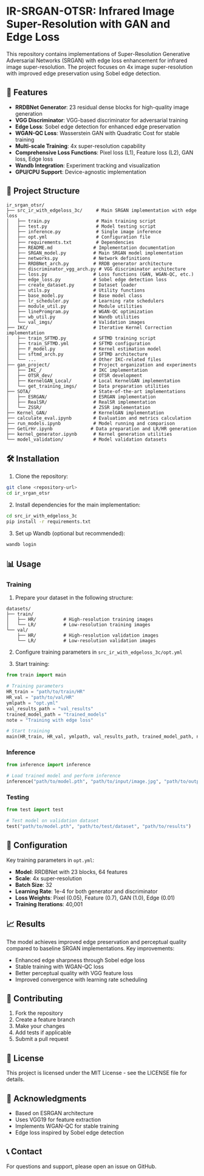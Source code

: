 # IR-SRGAN-OTSR: Infrared Image Super-Resolution with GAN and Edge Loss

This repository contains implementations of Super-Resolution Generative Adversarial Networks (SRGAN) with edge loss enhancement for infrared image super-resolution. The project focuses on 4x image super-resolution with improved edge preservation using Sobel edge detection.

## 🚀 Features

- **RRDBNet Generator**: 23 residual dense blocks for high-quality image generation
- **VGG Discriminator**: VGG-based discriminator for adversarial training
- **Edge Loss**: Sobel edge detection for enhanced edge preservation
- **WGAN-QC Loss**: Wasserstein GAN with Quadratic Cost for stable training
- **Multi-scale Training**: 4x super-resolution capability
- **Comprehensive Loss Functions**: Pixel loss (L1), Feature loss (L2), GAN loss, Edge loss
- **Wandb Integration**: Experiment tracking and visualization
- **GPU/CPU Support**: Device-agnostic implementation

## 📁 Project Structure

```
ir_srgan_otsr/
├── src_ir_with_edgeloss_3c/     # Main SRGAN implementation with edge loss
│   ├── train.py                 # Main training script
│   ├── test.py                  # Model testing script
│   ├── inference.py             # Single image inference
│   ├── opt.yml                  # Configuration file
│   ├── requirements.txt         # Dependencies
│   ├── README.md               # Implementation documentation
│   ├── SRGAN_model.py          # Main SRGAN model implementation
│   ├── networks.py             # Network definitions
│   ├── RRDBNet_arch.py         # RRDB generator architecture
│   ├── discriminator_vgg_arch.py # VGG discriminator architecture
│   ├── loss.py                 # Loss functions (GAN, WGAN-QC, etc.)
│   ├── edge_loss.py            # Sobel edge detection loss
│   ├── create_dataset.py       # Dataset loader
│   ├── utils.py                # Utility functions
│   ├── base_model.py           # Base model class
│   ├── lr_scheduler.py         # Learning rate schedulers
│   ├── module_util.py          # Module utilities
│   ├── linePromgram.py         # WGAN-QC optimization
│   ├── wb_util.py              # Wandb utilities
│   └── val_imgs/               # Validation images
├── IKC/                        # Iterative Kernel Correction implementation
│   ├── train_SFTMD.py          # SFTMD training script
│   ├── train_SFTMD.yml         # SFTMD configuration
│   ├── F_model.py              # Kernel estimation model
│   ├── sftmd_arch.py           # SFTMD architecture
│   └── ...                     # Other IKC-related files
├── gan_project/                # Project organization and experiments
│   ├── IKC_/                   # IKC implementation
│   ├── OTSR_dev/               # OTSR development
│   ├── KernelGAN_Local/        # Local KernelGAN implementation
│   └── get_training_imgs/      # Data preparation utilities
├── SOTA/                       # State-of-the-art implementations
│   ├── ESRGAN/                 # ESRGAN implementation
│   ├── RealSR/                 # RealSR implementation
│   └── ZSSR/                   # ZSSR implementation
├── Kernel_GAN/                 # KernelGAN implementation
├── calculate_eval.ipynb        # Evaluation and metrics calculation
├── run_models.ipynb            # Model running and comparison
├── GetLrHr.ipynb              # Data preparation and LR/HR generation
├── kernel_generator.ipynb      # Kernel generation utilities
└── model_validation/           # Model validation datasets
```

## 🛠️ Installation

1. Clone the repository:
```bash
git clone <repository-url>
cd ir_srgan_otsr
```

2. Install dependencies for the main implementation:
```bash
cd src_ir_with_edgeloss_3c
pip install -r requirements.txt
```

3. Set up Wandb (optional but recommended):
```bash
wandb login
```

## 📊 Usage

### Training

1. Prepare your dataset in the following structure:
```
datasets/
├── train/
│   ├── HR/          # High-resolution training images
│   └── LR/          # Low-resolution training images
└── val/
    ├── HR/          # High-resolution validation images
    └── LR/          # Low-resolution validation images
```

2. Configure training parameters in `src_ir_with_edgeloss_3c/opt.yml`

3. Start training:
```python
from train import main

# Training parameters
HR_train = "path/to/train/HR"
HR_val = "path/to/val/HR"
ymlpath = "opt.yml"
val_results_path = "val_results"
trained_model_path = "trained_models"
note = "Training with edge loss"

# Start training
main(HR_train, HR_val, ymlpath, val_results_path, trained_model_path, note)
```

### Inference

```python
from inference import inference

# Load trained model and perform inference
inference("path/to/model.pth", "path/to/input/image.jpg", "path/to/output")
```

### Testing

```python
from test import test

# Test model on validation dataset
test("path/to/model.pth", "path/to/test/dataset", "path/to/results")
```

## 🔧 Configuration

Key training parameters in `opt.yml`:

- **Model**: RRDBNet with 23 blocks, 64 features
- **Scale**: 4x super-resolution
- **Batch Size**: 32
- **Learning Rate**: 1e-4 for both generator and discriminator
- **Loss Weights**: Pixel (0.05), Feature (0.7), GAN (1.0), Edge (0.01)
- **Training Iterations**: 40,001

## 📈 Results

The model achieves improved edge preservation and perceptual quality compared to baseline SRGAN implementations. Key improvements:

- Enhanced edge sharpness through Sobel edge loss
- Stable training with WGAN-QC loss
- Better perceptual quality with VGG feature loss
- Improved convergence with learning rate scheduling

## 🤝 Contributing

1. Fork the repository
2. Create a feature branch
3. Make your changes
4. Add tests if applicable
5. Submit a pull request

## 📄 License

This project is licensed under the MIT License - see the LICENSE file for details.

## 🙏 Acknowledgments

- Based on ESRGAN architecture
- Uses VGG19 for feature extraction
- Implements WGAN-QC for stable training
- Edge loss inspired by Sobel edge detection

## 📞 Contact

For questions and support, please open an issue on GitHub.
